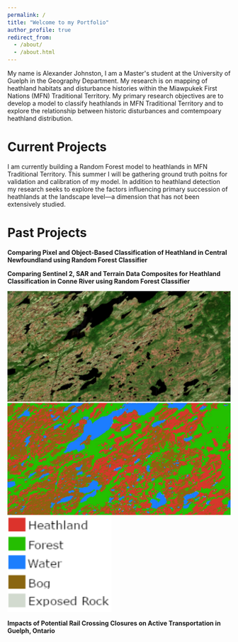 ```yaml
---
permalink: /
title: "Welcome to my Portfolio"
author_profile: true
redirect_from: 
  - /about/
  - /about.html
---
```


My name is Alexander Johnston, I am a Master's student at the University of Guelph in the Geography Department. My research is on mapping of heathland habitats and disturbance histories within the Miawpukek First Nations (MFN) Traditional Territory. My primary research objectives are to develop a model to classify heathlands in MFN Traditional Territory and to explore the relationship between historic disturbances and comtempoary heathland distribution. 


Current Projects
======
I am currently building a Random Forest model to heathlands in MFN Traditional Territory. This summer I will be gathering ground truth poitns for validation and calibration of my model. In addition to heathland detection my research seeks to explore the factors influencing primary succession of heathlands at the landscape level—a dimension that has not been extensively studied.

Past Projects
======
**Comparing Pixel and Object-Based Classification of Heathland in Central Newfoundland using Random Forest Classifier**

**Comparing Sentinel 2, SAR and Terrain Data Composites for Heathland Classification in Conne River using Random Forest Classifier**
<div class="image-container align-right">
  <img src="/images/Gif1.png" class="fading-image" alt="Frame 1">
  <img src="/images/Gif2.png" class="fading-image" alt="Frame 2">
  <img src="/images/legend.png" class="fading-image" alt="Legend">
</div>

<script>
  document.addEventListener("DOMContentLoaded", function() {
    const images = document.querySelectorAll('.fading-image');
    let currentIndex = 0;

    function showNextImage() {
      images.forEach((img, index) => {
        img.classList.remove('show');
        if (index === currentIndex) {
          img.classList.add('show');
        }
      });
      currentIndex = (currentIndex + 1) % images.length;
      setTimeout(showNextImage, 2000); // Adjust the interval as needed (2000ms = 2 seconds)
    }

    // Start the image fading loop
    showNextImage();
  });
</script>

**Impacts of Potential Rail Crossing Closures on Active Transportation in Guelph, Ontario**

<link rel="stylesheet" type="text/css" href="/styles.css">
